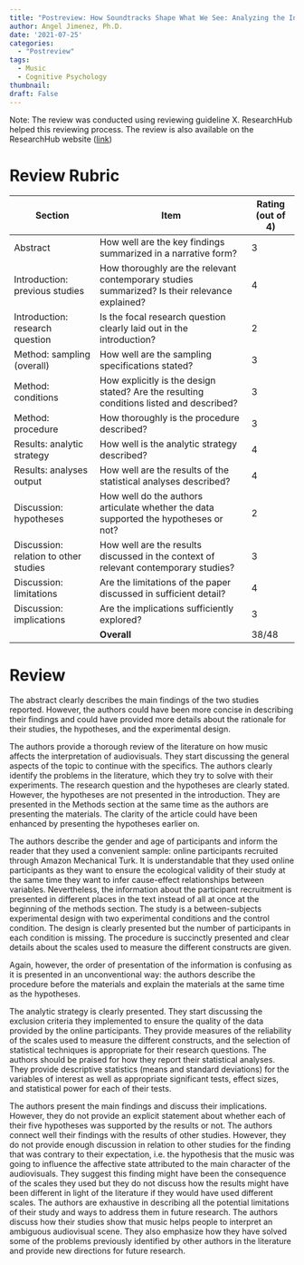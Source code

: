 ```yaml
---
title: "Postreview: How Soundtracks Shape What We See: Analyzing the Influence of Music on Visual Scenes Through Self-Assessment, Eye Tracking, and Pupillometry"
author: Angel Jimenez, Ph.D.
date: '2021-07-25'
categories:
  - "Postreview"
tags:
  - Music
  - Cognitive Psychology
thumbnail:
draft: False
---
```


Note: The review was conducted using reviewing guideline X. ResearchHub helped this reviewing process. The review is also available on the ResearchHub website ([link](https://drive.google.com/drive/u/1/folders/103fg439qpQ6U4QO7vrrxd2lSuIxZm90o))

# Review Rubric

| Section                              | Item                                  |  Rating (out of 4)|
|---------------------------------------|------------------------------------------------------------------------------------------------|---|
| Abstract                              | How well are the key findings summarized in a narrative form?                                  |   3|
| Introduction: previous studies        | How thoroughly are the relevant contemporary studies summarized? Is their relevance explained? |   4|
| Introduction: research question       | Is the focal research question clearly laid out in the introduction?                           |   2|
| Method: sampling (overall)            | How well are the sampling specifications stated?                                               |   3|
| Method: conditions                    | How explicitly is the design stated? Are the resulting conditions listed and described?        |   3|
| Method: procedure                     | How thoroughly is the procedure described?                                                     |   3|
| Results: analytic strategy            | How well is the analytic strategy described?                                                   |   4|
| Results: analyses output              | How well are the results of the statistical analyses described?                                |   4|
| Discussion: hypotheses                | How well do the authors articulate whether the data supported the hypotheses or not?           |   2|
| Discussion: relation to other studies | How well are the results discussed in the context of relevant contemporary studies?            |   3|
| Discussion: limitations               | Are the limitations of the paper discussed in sufficient detail?                               |   4|
| Discussion: implications              | Are the implications sufficiently explored?                                                    |   3|
|               |                                                   **Overall** |   38/48|


# Review


The abstract clearly describes the main findings of the two studies reported. However, the authors could have been more concise in describing their findings and could have provided more details about the rationale for their studies, the hypotheses, and the experimental design.

The authors provide a thorough review of the literature on how music affects the interpretation of audiovisuals. They start discussing the general aspects of the topic to continue with the specifics. The authors clearly identify the problems in the literature, which they try to solve with their experiments. The research question and the hypotheses are clearly stated. However, the hypotheses are not presented in the introduction. They are presented in the Methods section at the same time as the authors are presenting the materials. The clarity of the article could have been enhanced by presenting the hypotheses earlier on.

The authors describe the gender and age of participants and inform the reader that they used a convenient sample: online participants recruited through Amazon Mechanical Turk. It is understandable that they used online participants as they want to ensure the ecological validity of their study at the same time they want to infer cause-effect relationships between variables. Nevertheless, the information about the participant recruitment is presented in different places in the text instead of all at once at the beginning of the methods section. The study is a between-subjects experimental design with two experimental conditions and the control condition. The design is clearly presented but the number of participants in each condition is missing. The procedure is succinctly presented and clear details about the scales used to measure the different constructs are given.

Again, however, the order of presentation of the information is confusing as it is presented in an unconventional way: the authors describe the procedure before the materials and explain the materials at the same time as the hypotheses.

The analytic strategy is clearly presented. They start discussing the exclusion criteria they implemented to ensure the quality of the data provided by the online participants. They provide measures of the reliability of the scales used to measure the different constructs, and the selection of statistical techniques is appropriate for their research questions. The authors should be praised for how they report their statistical analyses. They provide descriptive statistics (means and standard deviations) for the variables of interest as well as appropriate significant tests, effect sizes, and statistical power for each of their tests.

The authors present the main findings and discuss their implications. However, they do not provide an explicit statement about whether each of their five hypotheses was supported by the results or not. The authors connect well their findings with the results of other studies. However, they do not provide enough discussion in relation to other studies for the finding that was contrary to their expectation, i.e. the hypothesis that the music was going to influence the affective state attributed to the main character of the audiovisuals. They suggest this finding might have been the consequence of the scales they used but they do not discuss how the results might have been different in light of the literature if they would have used different scales. The authors are exhaustive in describing all the potential limitations of their study and ways to address them in future research. The authors discuss how their studies show that music helps people to interpret an ambiguous audiovisual scene. They also emphasize how they have solved some of the problems previously identified by other authors in the literature and provide new directions for future research.
